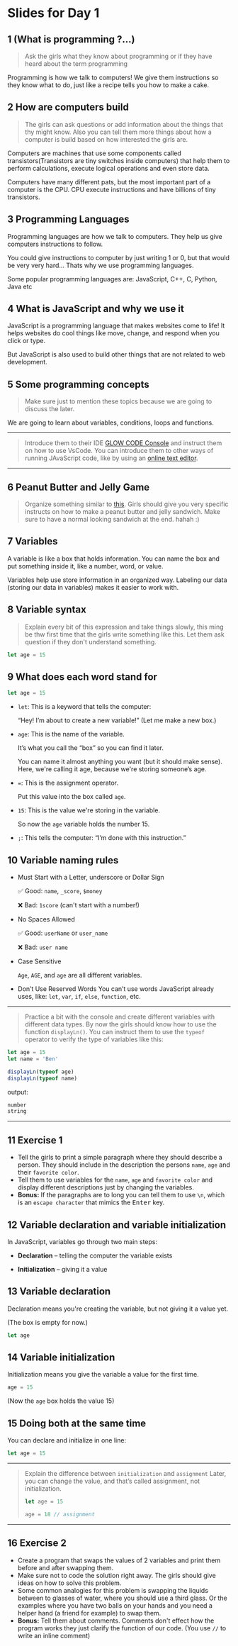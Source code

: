 # Slides for Day 1

## 1 (What is programming ?...)

> Ask the girls what they know about programming or if they have heard about the term programming

Programming is how we talk to computers!
We give them instructions so they know what to do, just like a recipe tells you how to make a cake.

## 2 How are computers build

> The girls can ask questions or add information about the things that thy might know. Also you can tell them more things about how a computer is build based on how interested the girls are.

Computers are machines that use some components called transistors(Transistors are tiny switches inside computers) that help them to perform calculations, execute logical operations and even store data.

Computers have many different pats, but the most important part of a computer is the CPU. CPU execute instructions and have billions of tiny transistors.

## 3 Programming Languages

Programming languages are how we talk to computers. They help us give computers instructions to follow.

You could give instructions to computer by just writing 1 or 0, but that would be very very hard... Thats why we use programming languages.

Some popular programming languages are: JavaScript, C++, C, Python, Java etc

## 4 What is JavaScript and why we use it

JavaScript is a programming language that makes websites come to life!
It helps websites do cool things like move, change, and respond when you click or type.

But JavaScript is also used to build other things that are not related to web development.

## 5 Some programming concepts

> Make sure just to mention these topics because we are going to discuss the later.

We are going to learn about variables, conditions, loops and functions.

---

> Introduce them to their IDE [GLOW CODE Console](https://glow-code-console.netlify.app/) and instruct them on how to use VsCode. You can introduce them to other ways of running JAvaScript code, like by using an [online text editor](https://www.programiz.com/javascript/online-compiler/).

---

## 6 Peanut Butter and Jelly Game

> Organize something similar to [this](https://www.youtube.com/watch?v=okkIyWhN0iQ). Girls should give you very specific instructs on how to make a peanut butter and jelly sandwich. Make sure to have a normal looking sandwich at the end. hahah :)

## 7 Variables

A variable is like a box that holds information.
You can name the box and put something inside it, like a number, word, or value.

Variables help use store information in an organized way.
Labeling our data (storing our data in variables) makes it easier to work with.

## 8 Variable syntax

> Explain every bit of this expression and take things slowly, this ming be thw first time that the girls write something like this. Let them ask question if they don't understand something.

```js
let age = 15
```

## 9 What does each word stand for

```js
let age = 15
```

- `let`: This is a keyword that tells the computer:

  “Hey! I’m about to create a new variable!” (Let me make a new box.)

- `age`: This is the name of the variable.

  It’s what you call the “box” so you can find it later.

  You can name it almost anything you want (but it should make sense).
  Here, we're calling it age, because we're storing someone’s age.

- `=`: This is the assignment operator.

  Put this value into the box called `age`.

- `15`: This is the value we're storing in the variable.

  So now the `age` variable holds the number 15.

- `;`: This tells the computer: “I’m done with this instruction.”

## 10 Variable naming rules

- Must Start with a Letter, underscore or Dollar Sign

  ✅ Good: `name`, `_score`, `$money`

  ❌ Bad: `1score` (can't start with a number!)

- No Spaces Allowed

  ✅ Good: `userName` or `user_name`

  ❌ Bad: `user name`

- Case Sensitive

  `Age`, `AGE`, and `age` are all different variables.

- Don’t Use Reserved Words
  You can’t use words JavaScript already uses, like:
  `let`, `var`, `if`, `else`, `function`, etc.

---

> Practice a bit with the console and create different variables with different data types. By now the girls should know how to use the function `displayLn()`.
> You can instruct them to use the `typeof` operator to verify the type of variables like this:

```js
let age = 15
let name = 'Ben'

displayLn(typeof age)
displayLn(typeof name)
```

output:

```sh
number
string
```

---

## 11 Exercise 1

- Tell the girls to print a simple paragraph where they should describe a person. They should include in the description the persons `name`, `age` and their `favorite color`.
- Tell them to use variables for the `name`, `age` and `favorite color` and display different descriptions just by changing the variables.
- **Bonus:** If the paragraphs are to long you can tell them to use `\n`, which is an `escape character` that mimics the <kbd>Enter</kbd> key.

## 12 Variable declaration and variable initialization

In JavaScript, variables go through two main steps:

- **Declaration** – telling the computer the variable exists

- **Initialization** – giving it a value

## 13 Variable declaration

Declaration means you're creating the variable, but not giving it a value yet.

(The box is empty for now.)

```js
let age
```

## 14 Variable initialization

Initialization means you give the variable a value for the first time.

```js
age = 15
```

(Now the `age` box holds the value 15)

## 15 Doing both at the same time

You can declare and initialize in one line:

```js
let age = 15
```

---

> Explain the difference between `initialization` and `assignment`
> Later, you can change the value, and that’s called assignment, not initialization.
>
> ```js
> let age = 15
>
> age = 18 // assignment
> ```

---

## 16 Exercise 2

- Create a program that swaps the values of 2 variables and print them before and after swapping them.
- Make sure not to code the solution right away. The girls should give ideas on how to solve this problem.
- Some common analogies for this problem is swapping the liquids between to glasses of water, where you should use a third glass. Or the examples where you have two balls on your hands and you need a helper hand (a friend for example) to swap them.
- **Bonus:** Tell them about comments. Comments don't effect how the program works they just clarify the function of our code. (You use `//` to write an inline comment)
